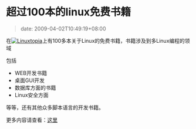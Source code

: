 # 超过100本的linux免费书籍
>date: 2009-04-02T10:49:19+08:00


在[![](http://www.linuxtopia.org/images/toplogo.jpg "Linuxtopia")](http://www.linuxtopia.org/)上有100多本关于Linux的免费书籍，书籍涉及到多Linux编程的领域


包括


* WEB开发书籍
* 桌面GUI开发
* 数据库方面的书籍
* Linux安全方面


等等，还有其他众多脚本语言的开发书籍。


更多内容请查看：[这里](http://www.linuxtopia.org/online_books/index.html)


